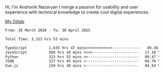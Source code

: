 Hi, I'm Andronik Nazaryan
I merge a passion for usability and user experience with technical knowledge to create cool digital experiences.

[My Gitlab](https://gitlab.com/anridev24)

<!--START_SECTION:waka-->

```txt
From: 28 March 2020 - To: 30 April 2025

Total Time: 3,313 hrs 53 mins

TypeScript          1,635 hrs 47 mins>>>>>>>>>>>>-------------   49.36 %
JavaScript          569 hrs 24 mins >>>>---------------------   17.18 %
Python              313 hrs 53 mins >>-----------------------   09.47 %
JSON                157 hrs 45 mins >------------------------   04.76 %
Vue.js              150 hrs 20 mins >------------------------   04.54 %
```

<!--END_SECTION:waka-->

